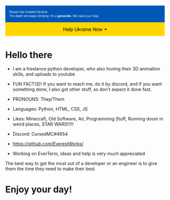 [![Stand With Ukraine](https://raw.githubusercontent.com/vshymanskyy/StandWithUkraine/main/banner2-direct.svg)](https://vshymanskyy.github.io/StandWithUkraine)

# Hello there

- I am a freelance python developer, who also honing their 3D animation skills, and uploads to youtube

- FUN FACT(S)! If you want to reach me, do it by discord, and if you want something done, I also got other stuff, so don't expect it done fast. 

- PRONOUNS: They/Them

- Languages: Python, HTML, CSS, JS

- Likes: Minecraft, Old Software, Air, Programming Stuff, Running doom in weird places, STAR WARS!!!!!

- Discord: CursedMC#4654

- https://github.com/EverestWorks/

- Working on EverTerm, ideas and help is very much appreciated

The best way to get the most out of a developer or an engineer is to give them the time they need to make their best

# Enjoy your day!
